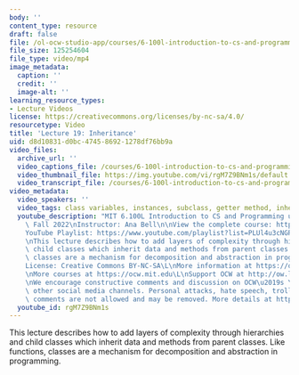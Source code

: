 ```yaml
---
body: ''
content_type: resource
draft: false
file: /ol-ocw-studio-app/courses/6-100l-introduction-to-cs-and-programming-using-python-fall-2022/6100l-lecture-19-multi-version-2_360p_16_9.mp4
file_size: 125254604
file_type: video/mp4
image_metadata:
  caption: ''
  credit: ''
  image-alt: ''
learning_resource_types:
- Lecture Videos
license: https://creativecommons.org/licenses/by-nc-sa/4.0/
resourcetype: Video
title: 'Lecture 19: Inheritance'
uid: d8d10831-d0bc-4745-8692-1278df76bb9a
video_files:
  archive_url: ''
  video_captions_file: /courses/6-100l-introduction-to-cs-and-programming-using-python-fall-2022/1jicSeVbkfCJ6PQAOsX0o52Z998OZwDoD_transcript.webvtt
  video_thumbnail_file: https://img.youtube.com/vi/rgM7Z9BNm1s/default.jpg
  video_transcript_file: /courses/6-100l-introduction-to-cs-and-programming-using-python-fall-2022/1jicSeVbkfCJ6PQAOsX0o52Z998OZwDoD_transcript.pdf
video_metadata:
  video_speakers: ''
  video_tags: class variables, instances, subclass, getter method, inheritance, hierarchy
  youtube_description: "MIT 6.100L Introduction to CS and Programming using Python,\
    \ Fall 2022\nInstructor: Ana Bell\n\nView the complete course: https://ocw.mit.edu/courses/6-100l-introduction-to-cs-and-programming-using-python-fall-2022/\n\
    YouTube Playlist: https://www.youtube.com/playlist?list=PLUl4u3cNGP62A-ynp6v6-LGBCzeH3VAQB\n\
    \nThis lecture describes how to add layers of complexity through hierarchies and\
    \ child classes which inherit data and methods from parent classes. Like functions,\
    \ classes are a mechanism for decomposition and abstraction in programming.\n\n\
    License: Creative Commons BY-NC-SA\L\nMore information at https://ocw.mit.edu/terms\L\
    \nMore courses at https://ocw.mit.edu\L\nSupport OCW at http://ow.ly/a1If50zVRlQ\n\
    \nWe encourage constructive comments and discussion on OCW\u2019s YouTube and\
    \ other social media channels. Personal attacks, hate speech, trolling, and inappropriate\
    \ comments are not allowed and may be removed. More details at https://ocw.mit.edu/comments."
  youtube_id: rgM7Z9BNm1s
---
```

This lecture describes how to add layers of complexity through hierarchies and child classes which inherit data and methods from parent classes. Like functions, classes are a mechanism for decomposition and abstraction in programming.